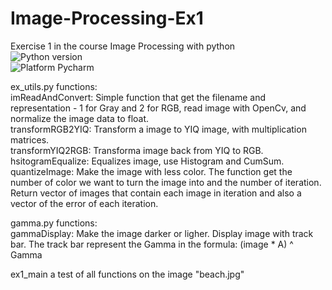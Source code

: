 # Image-Processing-Ex1  
Exercise 1 in the course Image Processing with python  
![Python version](https://img.shields.io/badge/Python-3.8-green)  
![Platform Pycharm](https://img.shields.io/badge/Platform-Pycharm-brightgreen)  
  
ex_utils.py functions:  
   imReadAndConvert: Simple function that get the filename and representation - 1 for Gray and 2 for RGB, read image with OpenCv, and normalize the image data to float.  
   transformRGB2YIQ: Transform a image to YIQ image, with multiplication matrices.  
   transformYIQ2RGB: Transforma image back from YIQ to RGB.  
   hsitogramEqualize: Equalizes image, use Histogram and CumSum.  
   quantizeImage: Make the image with less color. The function get the number of color we want to turn the image into and the number of iteration. Return vector of images that contain each image in iteration and also a vector of the error of each iteration.  
     
gamma.py functions:  
  gammaDisplay: Make the image darker or ligher. Display image with track bar. The track bar represent the Gamma in the formula: (image * A) ^ Gamma
    
ex1_main a test of all functions on the image "beach.jpg"  

